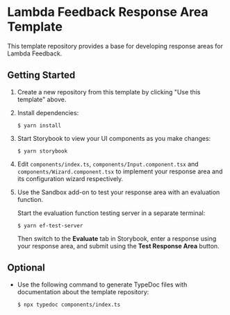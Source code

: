 # Lambda Feedback Response Area Template

This template repository provides a base for developing response areas for
Lambda Feedback.

## Getting Started

1. Create a new repository from this template by clicking "Use this template"
   above.
2. Install dependencies:
   ```
   $ yarn install
   ```
3. Start Storybook to view your UI components as you make changes:
   ```
   $ yarn storybook
   ```
4. Edit `components/index.ts`, `components/Input.component.tsx` and
   `components/Wizard.component.tsx` to implement your response area
   and its configuration wizard respectively.
5. Use the Sandbox add-on to test your response area with an evaluation
   function.

   Start the evaluation function testing server in a separate terminal:
   ```
   $ yarn ef-test-server
   ```

   Then switch to the **Evaluate** tab in Storybook, enter a response
   using your response area, and submit using the **Test Response
   Area** button.

## Optional

* Use the following command to generate TypeDoc files with documentation 
  about the template repository:
  ```
  $ npx typedoc components/index.ts 
  ```
